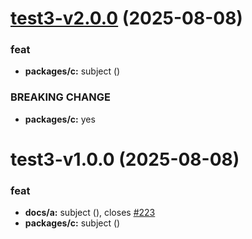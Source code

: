 # [test3-v2.0.0](https://github.com/niyuhang12138/test/compare/test3-v1.0.0...test3-v2.0.0) (2025-08-08)


### feat

* **packages/c:** subject ([](https://github.com/niyuhang12138/test/commit/004b92659de7137bceefdbe58fb1c0e88b7365ea))


### BREAKING CHANGE

* **packages/c:** yes

# test3-v1.0.0 (2025-08-08)


### feat

* **docs/a:** subject ([](https://github.com/niyuhang12138/test/commit/e17d74da8b6c5ada99e9aaca1a6521212fce1d01)), closes [#223](https://github.com/niyuhang12138/test/issues/223)
* **packages/c:** subject ([](https://github.com/niyuhang12138/test/commit/41df603db6ad9bec1cb447f403b61632d1a1a57d))
